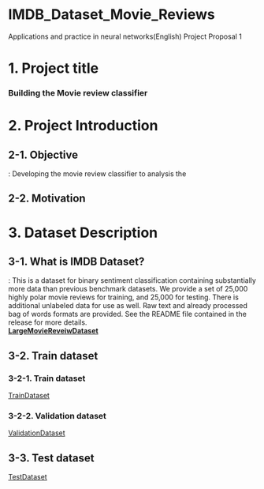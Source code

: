 # IMDB_Dataset_Movie_Reviews
Applications and practice in neural networks(English) Project Proposal 1

# 1. Project title
### Building the Movie review classifier
# 2. Project Introduction
## 2-1. Objective
: Developing the movie review classifier to analysis the 
## 2-2. Motivation
# 3. Dataset Description
## 3-1. What is IMDB Dataset?
: This is a dataset for binary sentiment classification containing substantially more data than previous benchmark datasets. We provide a set of 25,000 highly polar movie reviews for training, and 25,000 for testing. There is additional unlabeled data for use as well. Raw text and already processed bag of words formats are provided. See the README file contained in the release for more details.  
[**LargeMovieReveiwDataset**](http://ai.stanford.edu/~amaas/data/sentiment/)

## 3-2. Train dataset
### 3-2-1. Train dataset
[TrainDataset](https://drive.google.com/file/d/1yh9VcSK6z2H-Lho-dFF-KE0VdwOp8lF8/view?usp=drive_link)
### 3-2-2. Validation dataset
[ValidationDataset](https://drive.google.com/file/d/1OMiZX-LumH9Yqo81jlYIH_Fgx1GOuN72/view?usp=drive_link)
## 3-3. Test dataset
[TestDataset](https://drive.google.com/file/d/1OMiZX-LumH9Yqo81jlYIH_Fgx1GOuN72/view?usp=drive_link)
